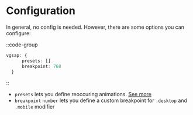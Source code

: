 # Configuration

In general, no config is needed. However, there are some options you can configure:

::code-group

  ```ts [nuxt.config.ts]
  vgsap: {
		presets: []
		breakpoint: 768
	}
  ```
::

- `presets` lets you define reoccuring animations. [See more](/usage/presets)
- `breakpoint` `number` lets you define a custom breakpoint for `.desktop` and `.mobile` modifier